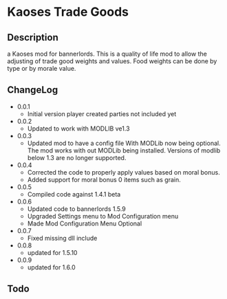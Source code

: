 ﻿# Kaoses Trade Goods

## Description
a Kaoses mod for bannerlords. This is a quality of life mod to allow the adjusting of trade good weights and values. Food weights can be done by type or by morale value.

## ChangeLog
- 0.0.1 
  - Initial version player created parties not included yet
- 0.0.2 
  - Updated to work with MODLIB ve1.3
- 0.0.3 
  - Updated mod to have a config file With MODLib now being optional. The mod works with out MODLib being installed. Versions of modlib below 1.3 are no longer supported.
- 0.0.4 
  - Corrected the code to properly apply values based on moral bonus. 
  - Added support for moral bonus 0 items such as grain.
- 0.0.5 
  - Compiled code against 1.4.1 beta
- 0.0.6   
  - Updated code to bannerlords 1.5.9
  - Upgraded Settings menu to Mod Configuration menu
  - Made Mod Configuration Menu Optional
- 0.0.7
    - Fixed missing dll include
- 0.0.8
    - updated for 1.5.10
- 0.0.9
    - updated for 1.6.0



## Todo








